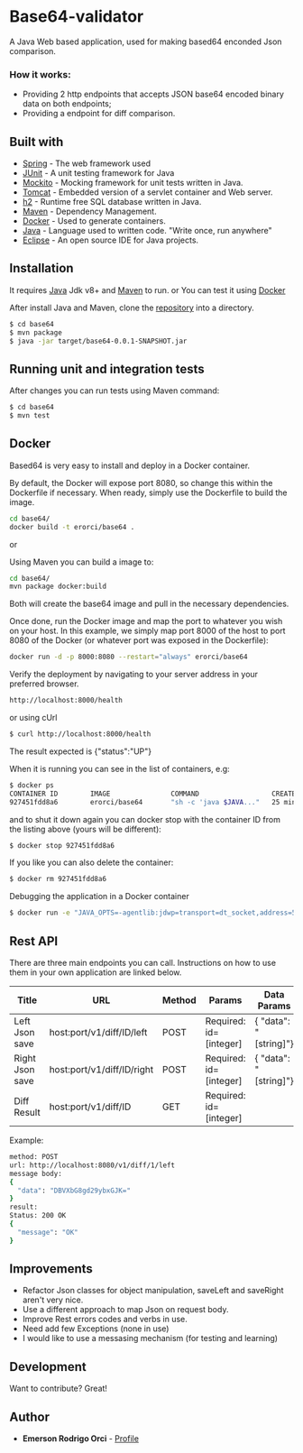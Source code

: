 # Base64-validator

A Java Web based application, used for making based64 enconded Json comparison.

### How it works:

- Providing 2 http endpoints that accepts JSON base64 encoded binary data on both endpoints;
- Providing a endpoint for diff comparison.

## Built with

* [Spring](http://spring.io) - The web framework used
* [JUnit](http://junit.org) - A unit testing framework for Java
* [Mockito](http://site.mockito.org) - Mocking framework for unit tests written in Java.
* [Tomcat](tomcat.apache.org/) - Embedded version of a servlet container and Web server. 
* [h2](www.h2database.com) - Runtime free SQL database written in Java.
* [Maven](https://maven.apache.org/) - Dependency Management.
* [Docker](https://https://docs.docker.com/) - Used to generate containers.
* [Java](https://www.java.com) - Language used to written code. "Write once, run anywhere" 
* [Eclipse](https://eclipse.org/) - An open source IDE for Java projects.

## Installation

It requires [Java](https://www.java.com) Jdk v8+ and [Maven](https://maven.apache.org/)  to run.
or
You can test it using [Docker](https://https://docs.docker.com/)

After install Java and Maven, clone the [repository](https://github.com/erorci/base64.git) into a directory.

```sh
$ cd base64
$ mvn package
$ java -jar target/base64-0.0.1-SNAPSHOT.jar 
```


## Running unit and integration tests
After changes you can run tests using Maven command:
```sh
$ cd base64
$ mvn test
```

## Docker
Based64 is very easy to install and deploy in a Docker container.

By default, the Docker will expose port 8080, so change this within the Dockerfile if necessary. When ready, simply use the Dockerfile to build the image.

```sh
cd base64/
docker build -t erorci/base64 .
```

or 

Using Maven you can build a image to:

```sh
cd base64/
mvn package docker:build
```

Both will create the base64 image and pull in the necessary dependencies. 


Once done, run the Docker image and map the port to whatever you wish on your host. In this example, we simply map port 8000 of the host to port 8080 of the Docker (or whatever port was exposed in the Dockerfile):

```sh
docker run -d -p 8000:8080 --restart="always" erorci/base64
```

Verify the deployment by navigating to your server address in your preferred browser.

```sh
http://localhost:8000/health
```
or using cUrl

```sh
$ curl http://localhost:8000/health
```
The result expected is {"status":"UP"}


When it is running you can see in the list of containers, e.g:


```sh
$ docker ps
CONTAINER ID        IMAGE               COMMAND                  CREATED             STATUS              PORTS                                        NAMES
927451fdd8a6        erorci/base64       "sh -c 'java $JAVA..."   25 minutes ago      Up 25 minutes       0.0.0.0:8000->8080/tcp                       condescending_curie
```
and to shut it down again you can docker stop with the container ID from the listing above (yours will be different):


```sh
$ docker stop 927451fdd8a6
```


If you like you can also delete the container:
```sh
$ docker rm 927451fdd8a6
```

Debugging the application in a Docker container
```sh
$ docker run -e "JAVA_OPTS=-agentlib:jdwp=transport=dt_socket,address=5005,server=y,suspend=n" -p 8000:8080 -p 5005:5005 -t erorci/base64
```


## Rest API

There are three main endpoints you can call. Instructions on how to use them in your own application are linked below.

| Title | URL | Method | Params | Data Params
| ------ | ------ | ------ | ------ | ------ |
| Left Json save | host:port/v1/diff/ID/left | POST |Required: id=[integer] | { "data": "[string]"} |
| Right Json save |host:port/v1/diff/ID/right | POST | Required: id=[integer] |{ "data": "[string]"} |
| Diff Result |host:port/v1/diff/ID | GET | Required: id=[integer] | 

Example:
```sh
method: POST
url: http://localhost:8080/v1/diff/1/left
message body: 
{
  "data": "DBVXbG8gd29ybxGJK="
}
result:
Status: 200 OK
{
  "message": "OK"
}
```

## Improvements

 - Refactor Json classes for object manipulation, saveLeft and saveRight aren't very nice.
 - Use a different approach to map Json on request body.
 - Improve Rest errors codes and verbs in use.
 - Need add few Exceptions (none in use)
 - I would like to use a messasing mechanism (for testing and learning)

## Development

Want to contribute? Great!

## Author

* **Emerson Rodrigo Orci** - [Profile](https://www.linkedin.com/in/emersonorci/)
